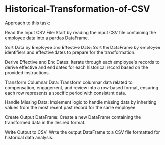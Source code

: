 # Historical-Transformation-of-CSV

Approach to this task:

Read the Input CSV File: Start by reading the input CSV file containing the employee data into a pandas DataFrame.

Sort Data by Employee and Effective Date: Sort the DataFrame by employee identifiers and effective dates to prepare for the transformation.

Derive Effective and End Dates: Iterate through each employee's records to derive effective and end dates for each historical record based on the provided instructions.

Transform Columnar Data: Transform columnar data related to compensation, engagement, and review into a row-based format, ensuring each row represents a specific period with consistent data.

Handle Missing Data: Implement logic to handle missing data by inheriting values from the most recent past record for the same employee.

Create Output DataFrame: Create a new DataFrame containing the transformed data in the desired format.

Write Output to CSV: Write the output DataFrame to a CSV file formatted for historical data analysis.
